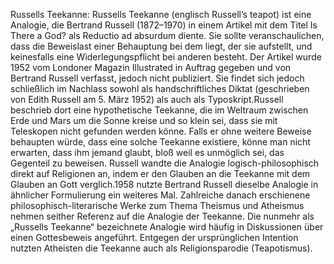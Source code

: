 Russells Teekanne: Russells Teekanne (englisch Russell’s teapot) ist eine Analogie, die Bertrand Russell (1872–1970) in einem Artikel mit dem Titel Is There a God? als Reductio ad absurdum diente. Sie sollte veranschaulichen, dass die Beweislast einer Behauptung bei dem liegt, der sie aufstellt, und keinesfalls eine Widerlegungspflicht bei anderen besteht. Der Artikel wurde 1952 vom Londoner Magazin Illustrated in Auftrag gegeben und von Bertrand Russell verfasst, jedoch nicht publiziert. Sie findet sich jedoch schließlich im Nachlass sowohl als handschriftliches Diktat (geschrieben von Edith Russell am 5. März 1952) als auch als Typoskript.Russell beschrieb dort eine hypothetische Teekanne, die im Weltraum zwischen Erde und Mars um die Sonne kreise und so klein sei, dass sie mit Teleskopen nicht gefunden werden könne. Falls er ohne weitere Beweise behaupten würde, dass eine solche Teekanne existiere, könne man nicht erwarten, dass ihm jemand glaubt, bloß weil es unmöglich sei, das Gegenteil zu beweisen. Russell wandte die Analogie logisch-philosophisch direkt auf Religionen an, indem er den Glauben an die Teekanne mit dem Glauben an Gott verglich.1958 nutzte Bertrand Russell dieselbe Analogie in ähnlicher Formulierung ein weiteres Mal. Zahlreiche danach erschienene philosophisch-literarische Werke zum Thema Theismus und Atheismus nehmen seither Referenz auf die Analogie der Teekanne. Die nunmehr als „Russells Teekanne“ bezeichnete Analogie wird häufig in Diskussionen über einen Gottesbeweis angeführt. Entgegen der ursprünglichen Intention nutzten Atheisten die Teekanne auch als Religionsparodie (Teapotismus).
